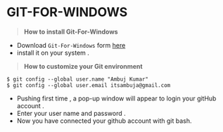 # GIT-FOR-WINDOWS

> **How to install Git-For-Windows**
- Download `Git-For-Windows` form [here](https://gitforwindows.org)
- install it on your system .

> **How to customize your Git environment**
```
$ git config --global user.name "Ambuj Kumar"
$ git config --global user.email itsambuja@gmail.com
```
- Pushing first time , a pop-up window will appear to login your gitHub account .
- Enter your user name and password .
- Now you have connected your github account with git bash.
